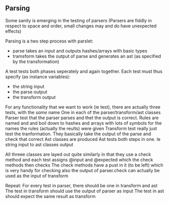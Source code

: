 Parsing
-------

Some sanity is emerging in the testing of parsers 
    (Parsers are fiddly in respect to space and order, small changes may and do have unexpected effects)

Parsing is a two step process with parslet:
  - parse takes an input and outputs hashes/arrays with basic types
  - tramsform takes the output of parse and generates an ast (as specified by the transformation)

A test tests both phases seperately and again together.
Each test must thus specify (as instance variables):
- the string input
- the parse output
- the transform output


For any functionality that we want to work (ie test), there are actually three tests, with the _same_ name
One in each of the parser/transform/ast classes
Parser test that the parser parses and thet the output is correct. Rules are named and and boil down to 
       hashes and arrays with lots of symbols for the names the rules (actually the reults) were given
Transform test really just test the tranformation. They basically take the output of the parse
        and check that correct Ast classes are produced
Ast   tests both steps in one. Ie string input to ast classes output

All threee classes are layed out quite similarly in that they use a check method and 
each test assigns @input and @expected which the check methods then checks
The check methods have a pust in it (to be left) which is very handy for checking
also the output of parser.check can actually be used as the input of transform

Repeat: For every test in parser, there should be one in transform and ast
                                 The test in transform should use the output of parser as input
                                 The test in ast should expect the same result as transform
